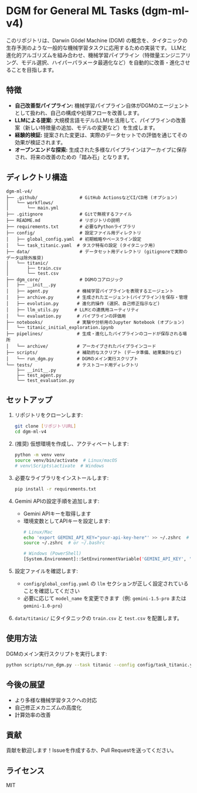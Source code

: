 # DGM for General ML Tasks (dgm-ml-v4)

このリポジトリは、Darwin Gödel Machine (DGM) の概念を、タイタニックの生存予測のような一般的な機械学習タスクに応用するための実装です。
LLMと進化的アルゴリズムを組み合わせ、機械学習パイプライン（特徴量エンジニアリング、モデル選択、ハイパーパラメータ最適化など）を自動的に改善・進化させることを目指します。

## 特徴

* **自己改善型パイプライン:** 機械学習パイプライン自体がDGMのエージェントとして扱われ、自己の構成や処理フローを改善します。
* **LLMによる提案:** 大規模言語モデル(LLM)を活用して、パイプラインの改善案（新しい特徴量の追加、モデルの変更など）を生成します。
* **経験的検証:** 提案された変更は、実際のデータセットでの評価を通じてその効果が検証されます。
* **オープンエンドな探索:** 生成された多様なパイプラインはアーカイブに保存され、将来の改善のための「踏み石」となります。

## ディレクトリ構造

```
dgm-ml-v4/
├── .github/                # GitHub ActionsなどCI/CD用 (オプション)
│   └── workflows/
│       └── main.yml
├── .gitignore              # Gitで無視するファイル
├── README.md               # リポジトリの説明
├── requirements.txt        # 必要なPythonライブラリ
├── config/                 # 設定ファイル用ディレクトリ
│   ├── global_config.yaml  # 初期戦略やベースライン設定
│   └── task_titanic.yaml  # タスク特有の設定 (タイタニック用)
├── data/                   # データセット用ディレクトリ (gitignoreで実際のデータは除外推奨)
│   └── titanic/
│       ├── train.csv
│       └── test.csv
├── dgm_core/               # DGMのコアロジック
│   ├── __init__.py
│   ├── agent.py           # 機械学習パイプラインを表現するエージェント
│   ├── archive.py         # 生成されたエージェント(パイプライン)を保存・管理
│   ├── evolution.py       # 進化的操作 (選択、自己修正指示など)
│   ├── llm_utils.py      # LLMとの連携用ユーティリティ
│   └── evaluation.py      # パイプラインの評価用
├── notebooks/             # 実験や分析用のJupyter Notebook (オプション)
│   └── titanic_initial_exploration.ipynb
├── pipelines/             # 生成・進化したパイプラインのコードが保存される場所
│   └── archive/           # アーカイブされたパイプラインコード
├── scripts/               # 補助的なスクリプト (データ準備、結果集計など)
│   └── run_dgm.py         # DGMのメイン実行スクリプト
└── tests/                 # テストコード用ディレクトリ
    ├── __init__.py
    ├── test_agent.py
    └── test_evaluation.py
```

## セットアップ

1. リポジトリをクローンします:
   ```bash
   git clone [リポジトリURL]
   cd dgm-ml-v4
   ```

2. (推奨) 仮想環境を作成し、アクティベートします:
   ```bash
   python -m venv venv
   source venv/bin/activate  # Linux/macOS
   # venv\Scripts\activate  # Windows
   ```

3. 必要なライブラリをインストールします:
   ```bash
   pip install -r requirements.txt
   ```

4. Gemini APIの設定手順を追加します:
   - Gemini APIキーを取得します
   - 環境変数としてAPIキーを設定します:
     ```bash
     # Linux/Mac
     echo 'export GEMINI_API_KEY="your-api-key-here"' >> ~/.zshrc  # or ~/.bashrc
     source ~/.zshrc  # or ~/.bashrc
     
     # Windows (PowerShell)
     [System.Environment]::SetEnvironmentVariable('GEMINI_API_KEY', 'your-api-key-here', 'User')
     ```

5. 設定ファイルを確認します:
   - `config/global_config.yaml` の `llm` セクションが正しく設定されていることを確認してください
   - 必要に応じて `model_name` を変更できます（例: `gemini-1.5-pro` または `gemini-1.0-pro`）

5. `data/titanic/` にタイタニックの `train.csv` と `test.csv` を配置します。

## 使用方法

DGMのメイン実行スクリプトを実行します:
```bash
python scripts/run_dgm.py --task titanic --config config/task_titanic.yaml
```

## 今後の展望

* より多様な機械学習タスクへの対応
* 自己修正メカニズムの高度化
* 計算効率の改善

## 貢献

貢献を歓迎します！Issueを作成するか、Pull Requestを送ってください。

## ライセンス

MIT
